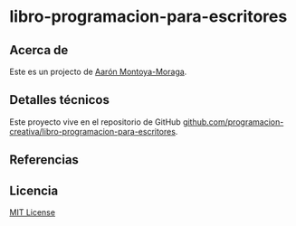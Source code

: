 # libro-programacion-para-escritores

## Acerca de

Este es un projecto de [Aarón Montoya-Moraga](http://montoyamoraga.io/).

## Detalles técnicos

Este proyecto vive en el repositorio de GitHub [github.com/programacion-creativa/libro-programacion-para-escritores](https://github.com/programacion-creativa/libro-programacion-para-escritores).



## Referencias

## Licencia

[MIT License]()
